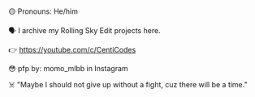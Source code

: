 🟡 Pronouns: He/him

🗣️ I archive my Rolling Sky Edit projects here.

👉 https://youtube.com/c/CentiCodes

😳 pfp by: momo_mlbb in Instagram

☠️ "Maybe I should not give up without a fight, cuz there will be a time."
